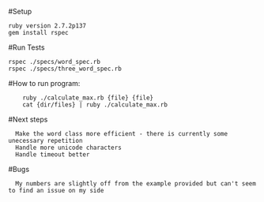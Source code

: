 
#Setup
```
ruby version 2.7.2p137
gem install rspec
```

#Run Tests
```
rspec ./specs/word_spec.rb
rspec ./specs/three_word_spec.rb
```

#How to run program:
```
    ruby ./calculate_max.rb {file} {file}
    cat {dir/files} | ruby ./calculate_max.rb
```
#Next steps
```
  Make the word class more efficient - there is currently some unecessary repetition
  Handle more unicode characters
  Handle timeout better
```

#Bugs
```
  My numbers are slightly off from the example provided but can't seem to find an issue on my side
```
